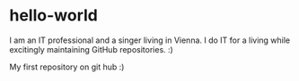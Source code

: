 # hello-world

I am an IT professional and a singer living in Vienna. 
I do IT for a living while excitingly maintaining GitHub repositories. :)

My first repository on git hub :)
